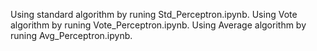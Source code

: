 Using standard algorithm by runing Std_Perceptron.ipynb.
Using Vote algorithm by runing Vote_Perceptron.ipynb.
Using Average algorithm by runing Avg_Perceptron.ipynb.
